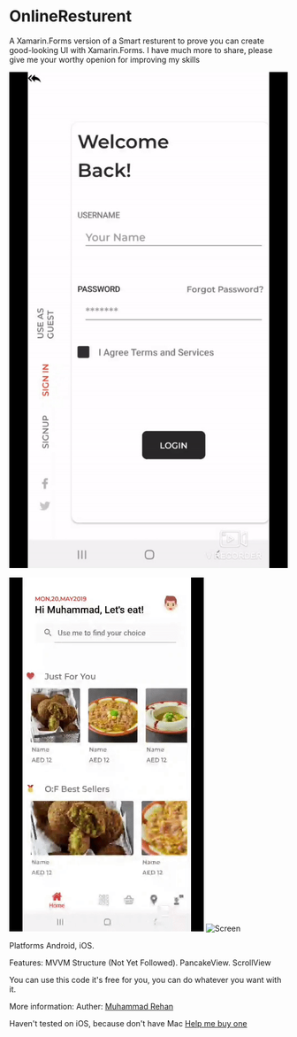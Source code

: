 # OnlineResturent

A Xamarin.Forms version of a Smart resturent to prove you can create good-looking UI with Xamarin.Forms.
I have much more to share, please give me your worthy openion for improving my skills 

![Screen](https://github.com/MisterioRee/OnlineResturent/blob/master/src1.gif)

![Screen](https://github.com/MisterioRee/OnlineResturent/blob/master/src2.gif) 
![Screen](https://github.com/MisterioRee/OnlineResturent/blob/master/src3.gif)

Platforms
Android, iOS.

Features:
MVVM Structure (Not Yet Followed).
PancakeView.
ScrollView

You can use this code it's free for you, you can do whatever you want with it.

More information:
Auther: <a href="https://www.linkedin.com/in/muhammad-rehan-505967ba/" rel="nofollow">Muhammad Rehan</a>

Haven't tested on iOS, because don't have Mac
<a href="https://www.paypal.com/cgi-bin/webscr?cmd=_s-xclick&hosted_button_id=HJB2KMNHGKHDY&source=url"> Help me buy one </a>

 
